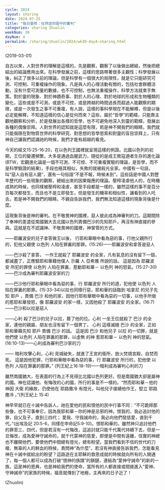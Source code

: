 ```yaml
---
cycle: 2024
layout: sharing
date: 2024-07-25
title: "每日靈修：在悖逆的國中的審判"
categories: sharing Zhuolin
weekNum: 30
dayNum: 4
permalink: /sharing/zhuolin/2024/wk30-day4-sharing.html
---
```

(2019-03-01)

自古以來，人對世界的理解是這樣的，先是觀察，觀察了以後做出總結，然後把總結出的結論應用出來。在科學發展之前，這樣的思路帶著很多主觀性；科學發展以後，糾正了很多以前的理論，但是科學有一個很大的局限性，就是它只能研究可測、可控制、可重複操作的現象。凡是與人的心理活動有關的，包括社會群體活動，沒有什麼可測量的數據，也不可控制，也無法重複操作，科學方法就束手無策。對於靈的現象、對於神蹟奇事、對於人的心理、對於地球的形成和生物種類的變化，這些或是不可測，或是不可控，或是跨越的時間過長而超過人能觀察的期限，或是一次發生之事不可重複，有人說，這樣的事科學現在不能解釋，但是以後必定能解釋，不知道這樣的信心是從何而來？這些，屬於“哲學”的範疇，只能靠主觀地觀察和分析，於是發展出各樣的哲學，也不可避免地深入到靈的範疇，發展出各種的偶像崇拜。人對世界的認知就是這麼有限，若是神不開我們的眼睛，我們就只能侷限在對物質世界的科學研究、對思想的哲學思索和對靈的盲目崇拜上，只有神自己讓我們認識祂的時候，我們才能有超越的看見。  

今天的經文15:25-16:20，在以色列王國裡就呈現這樣的例證。北國以色列的初期，王位的變遷頻繁，大多是通過血腥武力，隨從的是成王敗寇適者生存的進化論(BTW，宏觀進化論是一個不可測、不可控、不可重複實驗的理論，是哲學，而不是科學驗證的結果)，手段也極其相似，失敗的就被殺光全家。中國有一句話，叫“惡人自有惡人磨”，還有一句俗語“不是不報，時候未到”。這些話是中國人對歷年歷代的一些現象的觀察，總結出來的因果報應的理論。壓榨凌虐他人的，在時機成熟的時候，也同樣被壓榨和凌虐，甚至手段都是一樣的，雖然這樣的事不是百分百每次都發生，而且也不是立即發生，但是發生的機率和相似性，讓看到的人吒舌。若是神不開我們的眼睛，不親自告訴我們，我們無法知道這樣的現象背後是什麼。  

這現象背後是神的審判。在不敬畏神的國裡，惡人彼此成為神審判的刀。這期間除了奉神的差遣從南國猶大去北國以色列責備巴沙的先知耶戶，再沒有神直接的參與。這就是在不認識神、不敬畏神的國裡，神掌管的方式。  

——耶羅波安的兒子拿答做王以後， 行耶和華眼中看為惡的事，行他父親所行的，犯他父親使 以色列 人陷在罪裏的那罪。(15:26)——耶羅波安和拿答是惡人  

——巴沙殺了拿答， 一作王就殺了 耶羅波安 的全家，凡有氣息的沒有留下一個，都滅盡了，正應驗耶和華藉他僕人 示羅 人 亞希雅 所說的話。 這是因為 耶羅波安 所犯的罪使 以色列 人陷在罪裏，惹動耶和華－ 以色列 神的怒氣。(15:27-30)——巴沙成為審判耶羅波安家的刀  

——巴沙他行耶和華眼中看為惡的事，行 耶羅波安 所行的道，犯他使 以色列 人陷在罪裏的那罪。(15:33-34)以拉也同樣行惡，耶和華的話臨到 哈拿尼 的兒子先知 耶戶 ，責備 巴沙 和他的家，因他行耶和華眼中看為惡的一切事，以他手所做的惹耶和華發怒，像 耶羅波安 的家一樣，又因他殺了 耶羅波安 的全家。(16:7)——巴沙和以拉是惡人  

——心利 殺了巴沙的兒子以拉，篡了他的位。心利 一坐王位就殺了 巴沙 的全家，連他的親屬、朋友也沒有留下一個男丁。 心利 這樣滅絕 巴沙 的全家，正如耶和華藉先知 耶戶 責備 巴沙 的話。 這是因 巴沙 和他兒子 以拉 的一切罪，就是他們使 以色列 人陷在罪裏的那罪，以虛無 的神 惹耶和華－ 以色列 神的怒氣。(16:10-13)——心利成為審判巴沙家的刀  

—— 暗利攻擊心利，心利 見城破失，就進了王宮的衛所，放火焚燒宮殿，自焚而死。 這是因他犯罪，行耶和華眼中看為惡的事，行 耶羅波安 所行的，犯他使 以色列 人陷在罪裏的那罪。” (列王紀上16:18-19)——暗利成為審判心利的刀  

雖然南國猶大，在表面的行為上不見得比北國以色列更好。但是南國猶大卻是屬神的國。神在認識他、有悔改的心的國，所行的事是不一樣的。“然而耶和華－他的神因 大衛 的緣故，仍使他在 耶路撒冷 有燈光，叫他兒子接續他作王，堅立 耶路撒冷 。”(列王紀上 15:4)  

神早早就已在十誡中告訴人，祂在愛他的民和恨他的民中行事不同：“不可跪拜那些像，也不可事奉它，因為我耶和華－你的神是忌邪的神。恨我的，我必追討他的罪，自父及子，直到三四代； 愛我、守我誡命的，我必向他們發慈愛，直到千代。”(出埃及記 20:5-6，同樣在申命記5:9-10)。恨耶和華的，雖然神只追討他們的罪至三、四代，但是若沒有一代悔改，這追討就只能千代萬代持續下去，但是一旦悔改，成為愛神守誡命的，就千代蒙神的慈愛，即便是中間有遠離，信實的神總也不離開他們，要使他們中間總有燈光，總有盼望。當我們看到不信的世代的刀槍、無辜的人的鮮血的時候，責問神“為什麼”，若沒有神直接告訴我們，怎能看見神在十誡中就給出的盼望？這路途在主耶穌的救恩成就的時候就向所有的人開通了，每一個人都可以成為打破“恨神的族譜”的鎖鏈，連結為“愛神守誡命”的新的一族，這是神的恩典，也是神給我們的使命，當所有的人都直接或間接進入“愛神、守神誡命”的家族的時候，福音就傳到了地極，主再來的日子近了！  

(Zhuolin)  
